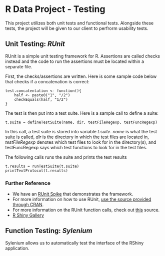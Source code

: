 # R Data Project - Testing
This project utilizes both unit tests and functional tests. Alongside these tests, the project will be given to our client to perfrorm usability tests.

## Unit Testing: _RUnit_
RUnit is a simple unit testing framework for R. Assertions are called checks instead and the code to run the assertions must be located within a separate file.

First, the checks/assertions are written. Here is some sample code below that checks if a concatenation is correct:

	test.concatentation <- function(){
		half <- paste0("1", "/2")
		checkEquals(half, "1/2")
	}

The test is then put into a test suite. Here is a sample call to define a suite:

	t.suite = defineTestSuite(name, dir, testFileRegexp, testFuncRegexp)

In this call, a test suite is stored into variable _t.suite_. _name_ is what the test suite is called, _dir_ is the directory in which the test files are located in, _testFileRegexp_ denotes which test files to look for in the directory(s), and testFuncRegexp says which test functions to look for in the test files.

The following calls runs the suite and prints the test results

	t.results = runTestSuite(t.suite)
	printTextProtocol(t.results)

### Further Reference
 - We have an [RUnit Spike](../Spikes/RUnit%20Spikes) that demonstrates the framework.
 - For more information on how to use RUnit, [use the source provided through CRAN](https://cran.r-project.org/web/packages/RUnit/vignettes/RUnit.pdf).
 - For more information on the RUnit function calls, check out [this](https://cran.r-project.org/web/packages/RUnit/RUnit.pdf) source.
 - [R Shiny Gallery](https://shiny.rstudio.com/gallery/genome-browser.html)

 
## Function Testing: _Sylenium_
Sylenium allows us to automatically test the interface of the RShiny application.